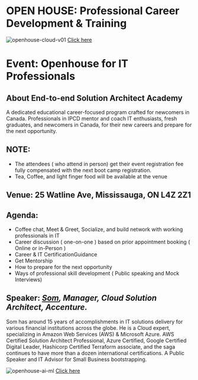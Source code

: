 # OPEN HOUSE: Professional Career Development & Training

![openhouse-cloud-v01](https://github.com/e2eSolutionArchitect/academy/assets/62712515/e38b5e4e-e0ae-4c33-b2de-a8732ae06be0)
[Click here](https://e2esolutionarchitect.eventbrite.ca/)

# Event: Openhouse for IT Professionals

## About End-to-end Solution Architect Academy
A dedicated educational career-focused program crafted for newcomers in Canada. Professionals in IPCD mentor and coach IT enthusiasts, fresh graduates, and newcomers in Canada, for their new careers and prepare for the next opportunity. 

## NOTE: 
- The attendees ( who attend in person) get their event registration fee fully compensated with the next boot camp registration.
- Tea, Coffee, and light finger food will be available at the venue

## Venue: 25 Watline Ave, Mississauga, ON L4Z 2Z1

## Agenda:
- Coffee chat, Meet & Greet, Socialize, and build network with working professionals in IT
- Career discussion ( one-on-one ) based on prior appointment booking ( Online or in-Person )
- Career & IT CertificationGuidance
- Get Mentorship
- How to prepare for the next opportunity
- Ways of professional skill development ( Public speaking and Mock Interviews) 

## Speaker: ***[Som](https://www.linkedin.com/in/bhattacharjeesn), Manager, Cloud Solution Architect, Accenture.*** 
Som has around 15 years of accomplishments in IT solutions delivery for various financial institutions across the globe. He is a Cloud expert, specializing in Amazon Web Services (AWS) & Microsoft Azure. AWS Certified Solution Architect Professional, Azure Certified, Google Certified Digital Leader, Hashicorp Certified Terraform associate, and the saga continues to have more than a dozen international certifications. A Public Speaker and IT Advisor for Small Business bootstrapping.  

![openhouse-ai-ml](https://github.com/e2eSolutionArchitect/academy/assets/62712515/4e12fe5c-6403-4f58-a978-5c0cfa6ccc9d)
[Click here](https://e2esolutionarchitect.eventbrite.ca/)

